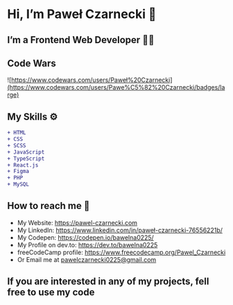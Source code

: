 # Hi, I’m Paweł Czarnecki 👋
## I’m a Frontend Web Developer 👨‍💻
## Code Wars
![https://www.codewars.com/users/Paweł%20Czarnecki](https://www.codewars.com/users/Pawe%C5%82%20Czarnecki/badges/large)
## My Skills ⚙
``` diff
+ HTML
+ CSS
+ SCSS
+ JavaScript
+ TypeScript
+ React.js
+ Figma
+ PHP
+ MySQL
```
## How to reach me 💬
  -  My Website: https://pawel-czarnecki.com
  -  My LinkedIn: https://www.linkedin.com/in/paweł-czarnecki-76556221b/
  -  My Codepen: https://codepen.io/bawelna0225/
  -  My Profile on dev.to: https://dev.to/bawelna0225
  -  freeCodeCamp profile: https://www.freecodecamp.org/Pawel_Czarnecki
  -  Or Email me at pawelczarnecki0225@gmail.com
## If you are interested in any of my projects, fell free to use my code

<!---
Bawelna0225/Bawelna0225 is a ✨ special ✨ repository because its `README.md` (this file) appears on your GitHub profile.
You can click the Preview link to take a look at your changes.
--->
